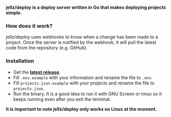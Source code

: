 **jellz/deploy is a deploy server written in Go that makes deploying projects simple.**

### How does it work?
jellz/deploy uses webhooks to know when a change has been made to a project. Once the server is notified by the webhook, it will pull the latest code from the repository (e.g. GitHub).

### Installation
- Get the **[latest release](https://github.com/jellz/deploy/releases/latest)**.
- Fill `.env.example` with your information and rename the file to `.env`.
- Fill `projects.json.example` with your projects and rename the file to `projects.json`.
- Run the binary. It is a good idea to run it with GNU Screen or tmux so it keeps running even after you exit the terminal.

**It is important to note jellz/deploy only works on Linux at the moment.**